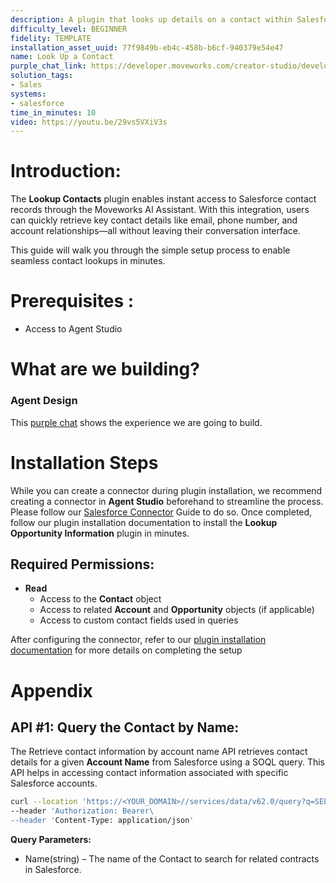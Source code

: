```yaml
---
description: A plugin that looks up details on a contact within Salesforce.
difficulty_level: BEGINNER
fidelity: TEMPLATE
installation_asset_uuid: 77f9849b-eb4c-458b-b6cf-940379e54e47
name: Look Up a Contact
purple_chat_link: https://developer.moveworks.com/creator-studio/developer-tools/purple-chat/?conversation=%7B%22startTimestamp%22%3A%2211%3A43%2BAM%22%2C%22messages%22%3A%5B%7B%22parts%22%3A%5B%7B%22richText%22%3A%22%3Cp%3EWhat%27s+the+contact+info+for+John+Snow%3F%3C%2Fp%3E%22%7D%5D%2C%22role%22%3A%22user%22%7D%2C%7B%22parts%22%3A%5B%7B%22reasoningSteps%22%3A%5B%7B%22richText%22%3A%22Searches+Salesforce+for+contact+information+including+email%2C+phone%2C+and+address.%22%2C%22status%22%3A%22success%22%7D%5D%7D%2C%7B%22richText%22%3A%22%3Cp%3EI+found+multiple+contacts+matching+%27John+Snow%27.+Please+select+the+correct+one.%3Cbr%3E%3C%2Fp%3E%22%7D%2C%7B%22richText%22%3A%22%3Cb%3E%3Cp%3EJohn+Snow+-+Acme+Corp%3C%2Fp%3E%3C%2Fb%3E%3Cbr%3E%3Cp%3EPosition%3A+Product+Manager%3Cbr%3E%3C%2Fp%3E%22%7D%2C%7B%22citations%22%3A%5B%7B%22citationTitle%22%3A%22John+Snow%22%2C%22connectorName%22%3A%22salesforce%22%7D%5D%7D%2C%7B%22richText%22%3A%22%3Cb%3E%3Cp%3EJohn+Snow+-+Beta+Inc%3C%2Fp%3E%3C%2Fb%3E%3Cbr%3E%3Cp%3EPosition%3A+Head+of+Sales%3Cbr%3E%3C%2Fp%3E%22%7D%2C%7B%22citations%22%3A%5B%7B%22citationTitle%22%3A%22John+Snow%22%2C%22connectorName%22%3A%22salesforce%22%7D%5D%7D%5D%2C%22role%22%3A%22assistant%22%7D%2C%7B%22parts%22%3A%5B%7B%22richText%22%3A%22%3Cp%3EThe+first+one%3Cbr%3E%3C%2Fp%3E%22%7D%5D%2C%22role%22%3A%22user%22%7D%2C%7B%22parts%22%3A%5B%7B%22reasoningSteps%22%3A%5B%7B%22richText%22%3A%22Retrieving+contact+details+from+Salesforce...%22%2C%22status%22%3A%22success%22%7D%5D%7D%2C%7B%22richText%22%3A%22%3Cp%3EHere%27s+the+contact+info+for+John+Snow+at+Acme+Corp%3A%3C%2Fp%3E%22%7D%2C%7B%22richText%22%3A%22%3Cb%3E%3Cp%3EContact+Details%3Cbr%3E%3C%2Fp%3E%3C%2Fb%3E%3Cbr%3E%3Cp%3E%3Cb%3EEmail%3A%3C%2Fb%3E+john.snow%40acmecorp.com%3Cbr%3E%3Cb%3EPhone%3A%3C%2Fb%3E+%2B1234567890%3Cbr%3E%3Cb%3EAddress%3A%3C%2Fb%3E+123+Acme+Way%2C+Innovation+City%2C+IN+45678%3C%2Fp%3E%22%7D%2C%7B%22citations%22%3A%5B%7B%22citationTitle%22%3A%22John+Snow%22%2C%22connectorName%22%3A%22salesforce%22%7D%5D%7D%2C%7B%22buttons%22%3A%5B%7B%22buttonText%22%3A%22Call%22%2C%22style%22%3A%22outlined%22%7D%2C%7B%22buttonText%22%3A%22Email%22%2C%22style%22%3A%22outlined%22%7D%2C%7B%22buttonText%22%3A%22View+in+Salesforce%22%2C%22style%22%3A%22outlined%22%7D%5D%7D%5D%2C%22role%22%3A%22assistant%22%7D%5D%7D
solution_tags:
- Sales
systems:
- salesforce
time_in_minutes: 10
video: https://youtu.be/29vs5VXiV3s
---
```


# **Introduction:**

The **Lookup Contacts** plugin enables instant access to Salesforce contact records through the Moveworks AI Assistant. With this integration, users can quickly retrieve key contact details like email, phone number, and account relationships—all without leaving their conversation interface.

This guide will walk you through the simple setup process to enable seamless contact lookups in minutes.

# **Prerequisites :**

- Access to Agent Studio

# **What are we building?**

### **Agent Design**

This [purple chat](https://developer.moveworks.com/creator-studio/developer-tools/purple-chat/?conversation=%7B%22startTimestamp%22%3A%2211%3A43%2BAM%22%2C%22messages%22%3A%5B%7B%22parts%22%3A%5B%7B%22richText%22%3A%22%3Cp%3EWhat%27s+the+contact+info+for+John+Snow%3F%3C%2Fp%3E%22%7D%5D%2C%22role%22%3A%22user%22%7D%2C%7B%22parts%22%3A%5B%7B%22reasoningSteps%22%3A%5B%7B%22richText%22%3A%22Searches+Salesforce+for+contact+information+including+email%2C+phone%2C+and+address.%22%2C%22status%22%3A%22success%22%7D%5D%7D%2C%7B%22richText%22%3A%22%3Cp%3EI+found+multiple+contacts+matching+%27John+Snow%27.+Please+select+the+correct+one.%3Cbr%3E%3C%2Fp%3E%22%7D%2C%7B%22richText%22%3A%22%3Cb%3E%3Cp%3EJohn+Snow+-+Acme+Corp%3C%2Fp%3E%3C%2Fb%3E%3Cbr%3E%3Cp%3EPosition%3A+Product+Manager%3Cbr%3E%3C%2Fp%3E%22%7D%2C%7B%22citations%22%3A%5B%7B%22citationTitle%22%3A%22John+Snow%22%2C%22connectorName%22%3A%22salesforce%22%7D%5D%7D%2C%7B%22richText%22%3A%22%3Cb%3E%3Cp%3EJohn+Snow+-+Beta+Inc%3C%2Fp%3E%3C%2Fb%3E%3Cbr%3E%3Cp%3EPosition%3A+Head+of+Sales%3Cbr%3E%3C%2Fp%3E%22%7D%2C%7B%22citations%22%3A%5B%7B%22citationTitle%22%3A%22John+Snow%22%2C%22connectorName%22%3A%22salesforce%22%7D%5D%7D%5D%2C%22role%22%3A%22assistant%22%7D%2C%7B%22parts%22%3A%5B%7B%22richText%22%3A%22%3Cp%3EThe+first+one%3Cbr%3E%3C%2Fp%3E%22%7D%5D%2C%22role%22%3A%22user%22%7D%2C%7B%22parts%22%3A%5B%7B%22reasoningSteps%22%3A%5B%7B%22richText%22%3A%22Retrieving+contact+details+from+Salesforce...%22%2C%22status%22%3A%22success%22%7D%5D%7D%2C%7B%22richText%22%3A%22%3Cp%3EHere%27s+the+contact+info+for+John+Snow+at+Acme+Corp%3A%3C%2Fp%3E%22%7D%2C%7B%22richText%22%3A%22%3Cb%3E%3Cp%3EContact+Details%3Cbr%3E%3C%2Fp%3E%3C%2Fb%3E%3Cbr%3E%3Cp%3E%3Cb%3EEmail%3A%3C%2Fb%3E+john.snow%40acmecorp.com%3Cbr%3E%3Cb%3EPhone%3A%3C%2Fb%3E+%2B1234567890%3Cbr%3E%3Cb%3EAddress%3A%3C%2Fb%3E+123+Acme+Way%2C+Innovation+City%2C+IN+45678%3C%2Fp%3E%22%7D%2C%7B%22citations%22%3A%5B%7B%22citationTitle%22%3A%22John+Snow%22%2C%22connectorName%22%3A%22salesforce%22%7D%5D%7D%2C%7B%22buttons%22%3A%5B%7B%22buttonText%22%3A%22Call%22%2C%22style%22%3A%22outlined%22%7D%2C%7B%22buttonText%22%3A%22Email%22%2C%22style%22%3A%22outlined%22%7D%2C%7B%22buttonText%22%3A%22View+in+Salesforce%22%2C%22style%22%3A%22outlined%22%7D%5D%7D%5D%2C%22role%22%3A%22assistant%22%7D%5D%7D) shows the experience we are going to build.

# **Installation Steps**

While you can create a connector during plugin installation, we recommend creating a connector in **Agent Studio** beforehand to streamline the process. Please follow our [Salesforce Connector](https://developer.moveworks.com/marketplace/package/?id=salesforce&hist=home) Guide to do so. Once completed, follow our plugin installation documentation to install the **Lookup Opportunity Information** plugin in minutes.

## **Required Permissions:**

- **Read**
    - Access to the **Contact** object
    - Access to related **Account** and **Opportunity** objects (if applicable)
    - Access to custom contact fields used in queries

After configuring the connector, refer to our [plugin installation documentation](https://help.moveworks.com/docs/ai-agent-marketplace-installation) for more details on completing the setup

# **Appendix**

## API #1: Query the Contact by Name:

The Retrieve contact information by account name API retrieves contact details for a given **Account Name** from Salesforce using a SOQL query. This API helps in accessing contact information associated with specific Salesforce accounts.

```bash
curl --location 'https://<YOUR_DOMAIN>//services/data/v62.0/query?q=SELECT%20Id%2CName%2CPhone%2CEmail%20FROM%20Contact%20WHERE%20Name%3D%27james%20ciapello%27' \
--header 'Authorization: Bearer\
--header 'Content-Type: application/json'
```

**Query Parameters:**

- Name(string) – The name of the Contact to search for related contracts in Salesforce.